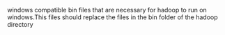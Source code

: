 windows compatible bin files that are necessary for hadoop to run on windows.This files should replace the files in the bin folder of the hadoop directory
